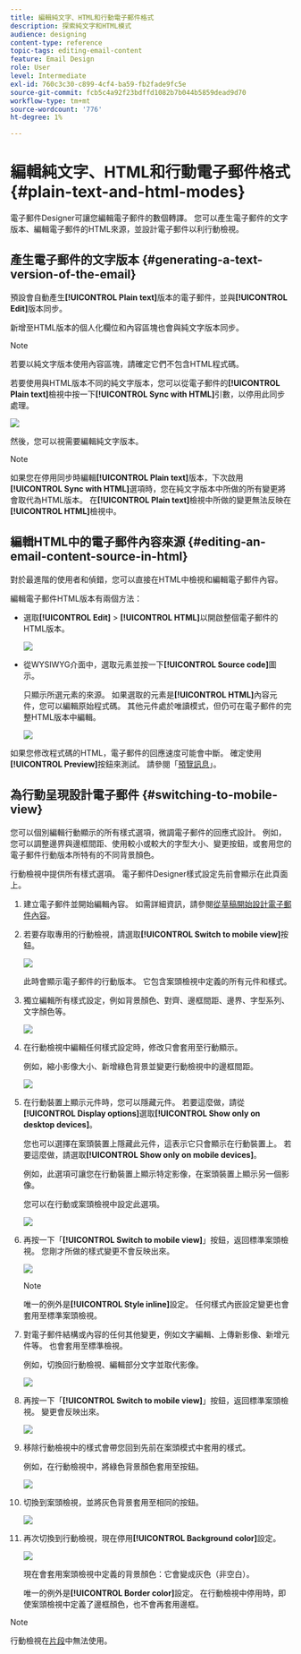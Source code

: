 ```yaml
---
title: 編輯純文字、HTML和行動電子郵件格式
description: 探索純文字和HTML模式
audience: designing
content-type: reference
topic-tags: editing-email-content
feature: Email Design
role: User
level: Intermediate
exl-id: 760c3c30-c899-4cf4-ba59-fb2fade9fc5e
source-git-commit: fcb5c4a92f23bdffd1082b7b044b5859dead9d70
workflow-type: tm+mt
source-wordcount: '776'
ht-degree: 1%

---
```


# 編輯純文字、HTML和行動電子郵件格式 {#plain-text-and-html-modes}

電子郵件Designer可讓您編輯電子郵件的數個轉譯。 您可以產生電子郵件的文字版本、編輯電子郵件的HTML來源，並設計電子郵件以利行動檢視。

## 產生電子郵件的文字版本 {#generating-a-text-version-of-the-email}

預設會自動產生&#x200B;**[!UICONTROL Plain text]**&#x200B;版本的電子郵件，並與&#x200B;**[!UICONTROL Edit]**&#x200B;版本同步。

新增至HTML版本的個人化欄位和內容區塊也會與純文字版本同步。

>[!NOTE]
>
>若要以純文字版本使用內容區塊，請確定它們不包含HTML程式碼。

若要使用與HTML版本不同的純文字版本，您可以從電子郵件的&#x200B;**[!UICONTROL Plain text]**&#x200B;檢視中按一下&#x200B;**[!UICONTROL Sync with HTML]**&#x200B;引數，以停用此同步處理。

![](assets/email_designer_textversion.png)

然後，您可以視需要編輯純文字版本。

>[!NOTE]
>
>如果您在停用同步時編輯&#x200B;**[!UICONTROL Plain text]**&#x200B;版本，下次啟用&#x200B;**[!UICONTROL Sync with HTML]**&#x200B;選項時，您在純文字版本中所做的所有變更將會取代為HTML版本。 在&#x200B;**[!UICONTROL Plain text]**&#x200B;檢視中所做的變更無法反映在&#x200B;**[!UICONTROL HTML]**&#x200B;檢視中。

## 編輯HTML中的電子郵件內容來源 {#editing-an-email-content-source-in-html}

對於最進階的使用者和偵錯，您可以直接在HTML中檢視和編輯電子郵件內容。

編輯電子郵件HTML版本有兩個方法：

* 選取&#x200B;**[!UICONTROL Edit]** > **[!UICONTROL HTML]**&#x200B;以開啟整個電子郵件的HTML版本。

  ![](assets/email_designer_html1.png)

* 從WYSIWYG介面中，選取元素並按一下&#x200B;**[!UICONTROL Source code]**&#x200B;圖示。

  只顯示所選元素的來源。 如果選取的元素是&#x200B;**[!UICONTROL HTML]**&#x200B;內容元件，您可以編輯原始程式碼。 其他元件處於唯讀模式，但仍可在電子郵件的完整HTML版本中編輯。

  ![](assets/email_designer_html2.png)

如果您修改程式碼的HTML，電子郵件的回應速度可能會中斷。 確定使用&#x200B;**[!UICONTROL Preview]**&#x200B;按鈕來測試。 請參閱「[預覽訊息](../../sending/using/previewing-messages.md)」。

## 為行動呈現設計電子郵件 {#switching-to-mobile-view}

您可以個別編輯行動顯示的所有樣式選項，微調電子郵件的回應式設計。 例如，您可以調整邊界與邊框間距、使用較小或較大的字型大小、變更按鈕，或套用您的電子郵件行動版本所特有的不同背景顏色。

行動檢視中提供所有樣式選項。 電子郵件Designer樣式設定先前會顯示在此頁面上。

1. 建立電子郵件並開始編輯內容。 如需詳細資訊，請參閱[從草稿開始設計電子郵件內容](../../designing/using/designing-from-scratch.md#designing-an-email-content-from-scratch)。
1. 若要存取專用的行動檢視，請選取&#x200B;**[!UICONTROL Switch to mobile view]**&#x200B;按鈕。

   ![](assets/email_designer_mobile_view_switch.png)

   此時會顯示電子郵件的行動版本。 它包含案頭檢視中定義的所有元件和樣式。

1. 獨立編輯所有樣式設定，例如背景顏色、對齊、邊框間距、邊界、字型系列、文字顏色等。

   ![](assets/email_designer_mobile_view.png)

1. 在行動檢視中編輯任何樣式設定時，修改只會套用至行動顯示。

   例如，縮小影像大小、新增綠色背景並變更行動檢視中的邊框間距。

   ![](assets/email_designer_mobile_view_change.png)

1. 在行動裝置上顯示元件時，您可以隱藏元件。 若要這麼做，請從&#x200B;**[!UICONTROL Display options]**&#x200B;選取&#x200B;**[!UICONTROL Show only on desktop devices]**。

   您也可以選擇在案頭裝置上隱藏此元件，這表示它只會顯示在行動裝置上。 若要這麼做，請選取&#x200B;**[!UICONTROL Show only on mobile devices]**。

   例如，此選項可讓您在行動裝置上顯示特定影像，在案頭裝置上顯示另一個影像。

   您可以在行動或案頭檢視中設定此選項。

   ![](assets/email_designer_mobile_hide.png)

1. 再按一下「**[!UICONTROL Switch to mobile view]**」按鈕，返回標準案頭檢視。 您剛才所做的樣式變更不會反映出來。

   ![](assets/email_designer_mobile_view_desktop_no-change.png)

   >[!NOTE]
   >
   >唯一的例外是&#x200B;**[!UICONTROL Style inline]**&#x200B;設定。 任何樣式內嵌設定變更也會套用至標準案頭檢視。

1. 對電子郵件結構或內容的任何其他變更，例如文字編輯、上傳新影像、新增元件等。 也會套用至標準檢視。

   例如，切換回行動檢視、編輯部分文字並取代影像。

   ![](assets/email_designer_mobile_view_change_content.png)

1. 再按一下「**[!UICONTROL Switch to mobile view]**」按鈕，返回標準案頭檢視。 變更會反映出來。

   ![](assets/email_designer_mobile_view_desktop_content-change.png)

1. 移除行動檢視中的樣式會帶您回到先前在案頭模式中套用的樣式。

   例如，在行動檢視中，將綠色背景顏色套用至按鈕。

   ![](assets/email_designer_mobile_view_background_mobile.png)

1. 切換到案頭檢視，並將灰色背景套用至相同的按鈕。

   ![](assets/email_designer_mobile_view_background_desktop.png)

1. 再次切換到行動檢視，現在停用&#x200B;**[!UICONTROL Background color]**&#x200B;設定。

   ![](assets/email_designer_mobile_view_background_mobile_disabled.png)

   現在會套用案頭檢視中定義的背景顏色：它會變成灰色（非空白）。

   唯一的例外是&#x200B;**[!UICONTROL Border color]**&#x200B;設定。 在行動檢視中停用時，即使案頭檢視中定義了邊框顏色，也不會再套用邊框。

>[!NOTE]
>
>行動檢視在[片段](../../designing/using/using-reusable-content.md#about-fragments)中無法使用。
